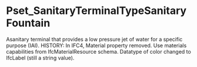 # Pset_SanitaryTerminalTypeSanitaryFountain

Asanitary terminal that provides a low pressure jet of water for a specific purpose (IAI).<!-- end of definition --> HISTORY: In IFC4, Material property removed. Use materials capabilities from IfcMaterialResource schema. Datatype of color changed to IfcLabel (still a string value).
